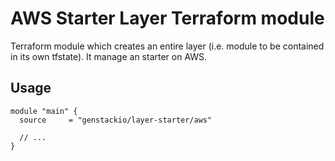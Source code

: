 # AWS Starter Layer Terraform module

Terraform module which creates an entire layer (i.e. module to be contained in its own tfstate).
It manage an starter on AWS.

## Usage

```hcl
module "main" {
  source     = "genstackio/layer-starter/aws"

  // ...
}
```
